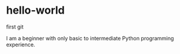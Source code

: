 # hello-world
first git

I am a beginner with only basic to intermediate Python programming experience.
